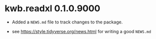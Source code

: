 # kwb.readxl 0.1.0.9000

* Added a `NEWS.md` file to track changes to the package.

* see https://style.tidyverse.org/news.html for writing a good `NEWS.md`


